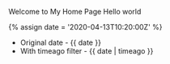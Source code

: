 ---
---

Welcome to My Home Page  Hello world

{% assign date = '2020-04-13T10:20:00Z' %}

- Original date - {{ date }}
- With timeago filter - {{ date | timeago }}
